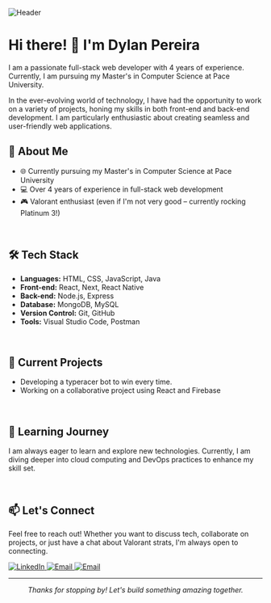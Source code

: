 ![Header](background.png)

# Hi there! 👋 I'm Dylan Pereira

<p>I am a passionate full-stack web developer with 4 years of experience. Currently, I am pursuing my Master's in Computer Science at Pace University.

In the ever-evolving world of technology, I have had the opportunity to work on a variety of projects, honing my skills in both front-end and back-end development. I am particularly enthusiastic about creating seamless and user-friendly web applications.

## 🚀 About Me
* 🌐 Currently pursuing my Master's in Computer Science at Pace University
* 💻 Over 4 years of experience in full-stack web development
* 🎮 Valorant enthusiast (even if I'm not very good – currently rocking Platinum 3!)
  
<br>

## 🛠️ Tech Stack
- **Languages:** HTML, CSS, JavaScript, Java
- **Front-end:** React, Next, React Native
- **Back-end:** Node.js, Express
- **Database:** MongoDB, MySQL
- **Version Control:** Git, GitHub
- **Tools:** Visual Studio Code, Postman
  
<br>

## 💼 Current Projects
- Developing a typeracer bot to win every time.
- Working on a collaborative project using React and Firebase
  
<br>

## 🌱 Learning Journey
I am always eager to learn and explore new technologies. Currently, I am diving deeper into cloud computing and DevOps practices to enhance my skill set.

<br>

## 📫 Let's Connect
Feel free to reach out! Whether you want to discuss tech, collaborate on projects, or just have a chat about Valorant strats, I'm always open to connecting.

<a target="_blank" href="https://www.linkedin.com/in/thedylanpereira/">
  <img alt="LinkedIn" src="https://img.shields.io/badge/LinkedIn-0077B5?style=for-the-" />
</a>
<a target="_blank" href="mailto:dylan.10293@gmail.com">
  <img alt="Email" src="https://img.shields.io/badge/Gmail-D14836?style=for-the-" />
</a>
<a target="_blank" href="https://dylanportfolio.com/">
  <img alt="Email" src="https://img.shields.io/badge/Portfolio-255E63?style=for-the-" />
</a>

<br>

---

<p align="center">
  <i>Thanks for stopping by! Let's build something amazing together.</i>
</p>

